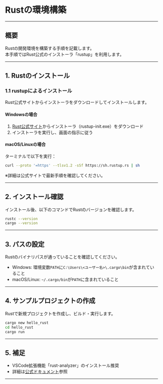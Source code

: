 # Rustの環境構築

---

## 概要

Rustの開発環境を構築する手順を記載します。  
本手順ではRust公式のインストーラ「rustup」を利用します。

---

## 1. Rustのインストール

### 1.1 rustupによるインストール

Rust公式サイトからインストーラをダウンロードしてインストールします。

#### Windowsの場合

1. [Rust公式サイト](https://www.rust-lang.org/ja/tools/install)からインストーラ（rustup-init.exe）をダウンロード
2. インストーラを実行し、画面の指示に従う

#### macOS/Linuxの場合

ターミナルで以下を実行：

```sh
curl --proto '=https' --tlsv1.2 -sSf https://sh.rustup.rs | sh
```

※詳細は公式サイトで最新手順を確認してください。

---

## 2. インストール確認

インストール後、以下のコマンドでRustのバージョンを確認します。

```sh
rustc --version
cargo --version
```

---

## 3. パスの設定

Rustのバイナリパスが通っていることを確認してください。

- Windows: 環境変数`PATH`に`C:\Users\<ユーザー名>\.cargo\bin`が含まれていること
- macOS/Linux: `~/.cargo/bin`が`PATH`に含まれていること

---

## 4. サンプルプロジェクトの作成

Rustで新規プロジェクトを作成し、ビルド・実行します。

```sh
cargo new hello_rust
cd hello_rust
cargo run
```

---

## 5. 補足

- VSCode拡張機能「rust-analyzer」のインストール推奨
- 詳細は[公式ドキュメント](https://doc.rust-lang.org/book/)参照

---